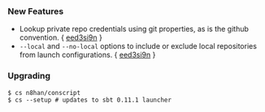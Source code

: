 ### New Features

* Lookup private repo credentials using git properties, as is the
  github convention. { [eed3si9n][creds] }
* `--local` and `--no-local` options to include or exclude local
  repositories from launch configurations. { [eed3si9n][local] }

[creds]: https://github.com/n8han/conscript/commit/402c1dc80db43c934402cb7217f44248456448bd
[local]: https://github.com/n8han/conscript/commit/b01635e4a6d810ab7443845ad0a558b8a34d130b

### Upgrading

    $ cs n8han/conscript
    $ cs --setup # updates to sbt 0.11.1 launcher
